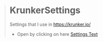 ># KrunkerSettings
>Settings that I use in https://krunker.io/
>- Open by clicking on here [Settings Text](https://raw.githubusercontent.com/FIMARx/KrunkerSettings/master/settings.txt)
